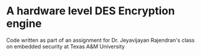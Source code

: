 # A hardware level DES Encryption engine

Code written as part of an assignment for Dr. Jeyavijayan Rajendran's class on embedded security at Texas A&M University
